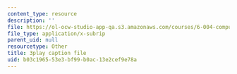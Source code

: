 ```yaml
---
content_type: resource
description: ''
file: https://ol-ocw-studio-app-qa.s3.amazonaws.com/courses/6-004-computation-structures-spring-2017/b03c196553e3bf99b0ac13e2cef9e78a_RrZ8-1w7iok.srt
file_type: application/x-subrip
parent_uid: null
resourcetype: Other
title: 3play caption file
uid: b03c1965-53e3-bf99-b0ac-13e2cef9e78a
---
```

